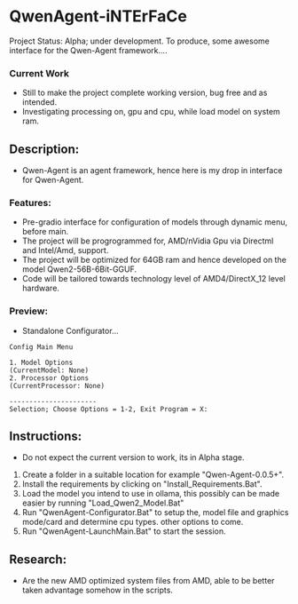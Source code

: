 # QwenAgent-iNTErFaCe
Project Status: Alpha; under development. To produce, some awesome interface for the Qwen-Agent framework....

### Current Work
- Still to make the project complete working version, bug free and as intended.
- Investigating processing on, gpu and cpu, while load model on system ram.

## Description:
- Qwen-Agent is an agent framework, hence here is my drop in interface for Qwen-Agent. 

### Features:
- Pre-gradio interface for configuration of models through dynamic menu, before main.
- The project will be progrogrammed for, AMD/nVidia Gpu via Directml and Intel/Amd, support.
- The project will be optimized for 64GB ram and  hence developed on the model Qwen2-56B-6Bit-GGUF. 
- Code will be tailored towards technology level of AMD4/DirectX_12 level hardware.

### Preview:
- Standalone Configurator...
```
Config Main Menu

1. Model Options
(CurrentModel: None)
2. Processor Options
(CurrentProcessor: None)

----------------------
Selection; Choose Options = 1-2, Exit Program = X:
```

## Instructions:
- Do not expect the current version to work, its in Alpha stage.
1. Create a folder in a suitable location for example "Qwen-Agent-0.0.5+".
2. Install the requirements by clicking on "Install_Requirements.Bat".
3. Load the model you intend to use in ollama, this possibly can be made easier by running "Load_Qwen2_Model.Bat"
4. Run "QwenAgent-Configurator.Bat" to setup the, model file and graphics mode/card and determine cpu types. other options to come.
5. Run "QwenAgent-LaunchMain.Bat" to start the session. 

## Research:
- Are the new AMD optimized system files from AMD, able to be better taken advantage somehow in the scripts.
